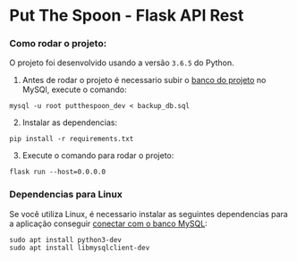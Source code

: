 # Put The Spoon - Flask API Rest

### Como rodar o projeto:

O projeto foi desenvolvido usando a versão `3.6.5` do Python.

1. Antes de rodar o projeto é necessario subir o [banco do projeto](https://drive.google.com/file/d/1BJnbRitA4UF1svHUUz2Gv0jsIAYkYhlR/view?usp=sharing) no MySQl, execute o comando:

```
mysql -u root putthespoon_dev < backup_db.sql
```

2. Instalar as dependencias:

```
pip install -r requirements.txt
```

3. Execute o comando para rodar o projeto:

```
flask run --host=0.0.0.0
```

### Dependencias para Linux

Se você utiliza Linux, é necessario instalar as seguintes dependencias para a aplicação conseguir [conectar com o banco MySQL](https://stackoverflow.com/a/23978968):

```
sudo apt install python3-dev
sudo apt install libmysqlclient-dev
```
